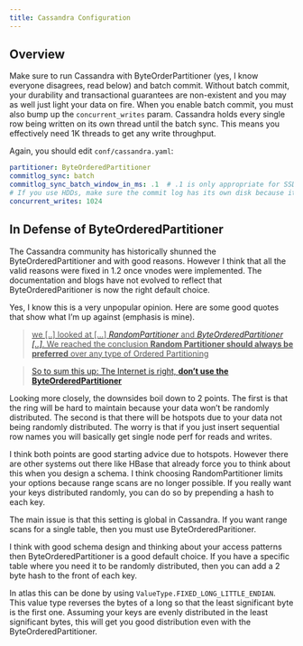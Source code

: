 ```yaml
---
title: Cassandra Configuration
---
```


## Overview

Make sure to run Cassandra with ByteOrderPartitioner (yes, I know everyone
disagrees, read below) and batch commit.  Without batch commit, your durability
and transactional guarantees are non-existent and you may as well just light
your data on fire.  When you enable batch commit, you must also bump up the
`concurrent_writes` param.  Cassandra holds every single row being written on
its own thread until the batch sync.  This means you effectively need 1K
threads to get any write throughput.  

Again, you should edit `conf/cassandra.yaml`:

```yaml
partitioner: ByteOrderedPartitioner
commitlog_sync: batch
commitlog_sync_batch_window_in_ms: .1  # .1 is only appropriate for SSDs.  Use 5 for HDDs.
# If you use HDDs, make sure the commit log has its own disk because it will thrash it.
concurrent_writes: 1024
```

## In Defense of ByteOrderedPartitioner

The Cassandra community has historically shunned the ByteOrderedPartitioner and
with good reasons. However I think that all the valid reasons were fixed in 1.2
once vnodes were implemented.  The documentation and blogs have not evolved to
reflect that ByteOrderedParitioner is now the right default choice.

Yes, I know this is a very unpopular opinion. Here are some good quotes that
show what I’m up against (emphasis is mine).

> [<span style="color: #555555;">we [..] looked at [...]</span>
_RandomPartitioner_ <span style="color: #555555;">and</span>
_ByteOrderedPartitioner [..]_<span style="color: #555555;">. We reached the
conclusion **Random Partitioner should always be preferred** over any type of
Ordered
Partitioning</span>](http://10kloc.wordpress.com/2012/12/27/cassandra-chapter-4-data-partitioning/)

> [<span style="color: #1a1a1a;">So to sum this up: The Internet is right,
**don’t use the
ByteOrderedPartitioner**</span>](http://www.geroba.com/cassandra/apache-cassandra-byteorderedpartitioner/)

Looking more closely, the downsides boil down to 2 points. The first is that
the ring will be hard to maintain because your data won’t be randomly
distributed. The second is that there will be hotspots due to your data not
being randomly distributed. The worry is that if you just insert sequential row
names you will basically get single node perf for reads and writes.

I think both points are good starting advice due to hotspots. However there are
other systems out there like HBase that already force you to think about this
when you design a schema. I think choosing RandomPartitioner limits your
options because range scans are no longer possible. If you really want your
keys distributed randomly, you can do so by prepending a hash to each key.

The main issue is that this setting is global in Cassandra. If you want range
scans for a single table, then you must use ByteOrderedParitioner.

I think with good schema design and thinking about your access patterns then
ByteOrderedPartitioner is a good default choice. If you have a specific table
where you need it to be randomly distributed, then you can add a 2 byte hash to
the front of each key.

In atlas this can be done by using `ValueType.FIXED_LONG_LITTLE_ENDIAN`.  This
value type reverses the bytes of a long so that the least significant byte is
the first one.  Assuming your keys are evenly distributed in the least
significant bytes, this will get you good distribution even with the
ByteOrderedPartitioner.
